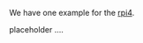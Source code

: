 
We have one example for the [rpi4](https://www.raspberrypi.org/products/raspberry-pi-4-model-b/). 

placeholder ....